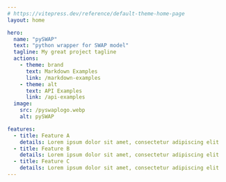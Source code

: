 ```yaml
---
# https://vitepress.dev/reference/default-theme-home-page
layout: home

hero:
  name: "pySWAP"
  text: "python wrapper for SWAP model"
  tagline: My great project tagline
  actions:
    - theme: brand
      text: Markdown Examples
      link: /markdown-examples
    - theme: alt
      text: API Examples
      link: /api-examples
  image:
    src: /pyswaplogo.webp
    alt: pySWAP

features:
  - title: Feature A
    details: Lorem ipsum dolor sit amet, consectetur adipiscing elit
  - title: Feature B
    details: Lorem ipsum dolor sit amet, consectetur adipiscing elit
  - title: Feature C
    details: Lorem ipsum dolor sit amet, consectetur adipiscing elit
---
```

